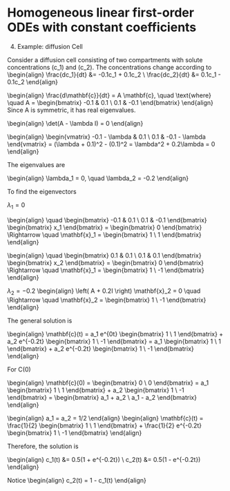 # Homogeneous linear first-order ODEs with constant coefficients

4. Example: diffusion Cell

Consider a diffusion cell consisting of two compartments with solute concentrations (c_1) and (c_2).
The concentrations change according to
\begin{align}
\frac{dc_1}{dt} &= -0.1c_1 + 0.1c_2 \\
\frac{dc_2}{dt} &= 0.1c_1 - 0.1c_2
\end{align}

\begin{align}
\frac{d\mathbf{c}}{dt} = A \mathbf{c}, \quad \text{where} \quad A = \begin{bmatrix} -0.1 & 0.1 \\ 0.1 & -0.1 \end{bmatrix}
\end{align}
Since A is symmetric, it has real eigenvalues.

\begin{align}
\det(A - \lambda I) = 0
\end{align}

\begin{align}
\begin{vmatrix} -0.1 - \lambda & 0.1 \\ 0.1 & -0.1 - \lambda \end{vmatrix} = (\lambda + 0.1)^2 - (0.1)^2 = \lambda^2 + 0.2\lambda = 0
\end{align}

The eigenvalues are

\begin{align}
\lambda_1 = 0, \quad \lambda_2 = -0.2
\end{align}

To find the eigenvectors 

$\lambda_1 = 0$

\begin{align}
\quad \begin{bmatrix} -0.1 & 0.1 \\ 0.1 & -0.1 \end{bmatrix} \begin{bmatrix} x_1  \end{bmatrix} = \begin{bmatrix} 0 \end{bmatrix} \Rightarrow \quad \mathbf{x}_1 = \begin{bmatrix} 1 \\ 1 \end{bmatrix}
\end{align}

\begin{align}
\quad \begin{bmatrix} 0.1 & 0.1 \\ 0.1 & 0.1 \end{bmatrix} \begin{bmatrix} x_2  \end{bmatrix} = \begin{bmatrix} 0 \end{bmatrix} \Rightarrow \quad \mathbf{x}_1 = \begin{bmatrix} 1 \\ -1 \end{bmatrix}
\end{align}

$\lambda_2 = -0.2$
\begin{align}
\left( A + 0.2I \right) \mathbf{x}_2 = 0 \quad \Rightarrow \quad \mathbf{x}_2 = \begin{bmatrix} 1 \\ -1 \end{bmatrix}
\end{align}

The general solution is

\begin{align}
\mathbf{c}(t) = a_1 e^{0t} \begin{bmatrix} 1 \\ 1 \end{bmatrix} + a_2 e^{-0.2t} \begin{bmatrix} 1 \\ -1 \end{bmatrix}
= a_1 \begin{bmatrix} 1 \\ 1 \end{bmatrix} + a_2 e^{-0.2t} \begin{bmatrix} 1 \\ -1 \end{bmatrix}
\end{align}

For C(0)

\begin{align}
\mathbf{c}(0) = \begin{bmatrix} 0 \\ 0 \end{bmatrix}
= a_1 \begin{bmatrix} 1 \\ 1 \end{bmatrix} + a_2 \begin{bmatrix} 1 \\ -1 \end{bmatrix}
= \begin{bmatrix} a_1 + a_2 \\ a_1 - a_2 \end{bmatrix}
\end{align}

\begin{align}
a_1 = a_2 = 1/2
\end{align}
\begin{align}
\mathbf{c}(t) = \frac{1}{2} \begin{bmatrix} 1 \\ 1 \end{bmatrix} + \frac{1}{2} e^{-0.2t} \begin{bmatrix} 1 \\ -1 \end{bmatrix}
\end{align}

Therefore, the solution is 

\begin{align}
c_1(t) &= 0.5(1 + e^{-0.2t}) \\ 
c_2(t) &= 0.5(1 - e^{-0.2t})
\end{align}

Notice 
\begin{align}
c_2(t) = 1 - c_1(t)
\end{align}